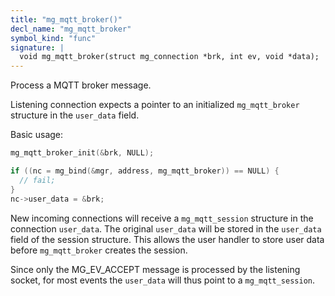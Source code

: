 ```yaml
---
title: "mg_mqtt_broker()"
decl_name: "mg_mqtt_broker"
symbol_kind: "func"
signature: |
  void mg_mqtt_broker(struct mg_connection *brk, int ev, void *data);
---
```


Process a MQTT broker message.

Listening connection expects a pointer to an initialized `mg_mqtt_broker`
structure in the `user_data` field.

Basic usage:

```c
mg_mqtt_broker_init(&brk, NULL);

if ((nc = mg_bind(&mgr, address, mg_mqtt_broker)) == NULL) {
  // fail;
}
nc->user_data = &brk;
```

New incoming connections will receive a `mg_mqtt_session` structure
in the connection `user_data`. The original `user_data` will be stored
in the `user_data` field of the session structure. This allows the user
handler to store user data before `mg_mqtt_broker` creates the session.

Since only the MG_EV_ACCEPT message is processed by the listening socket,
for most events the `user_data` will thus point to a `mg_mqtt_session`. 


